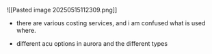 ![[Pasted image 20250515112309.png]]
- there are various costing services, and i am confused what is used where.

- different acu options in aurora and the different types 